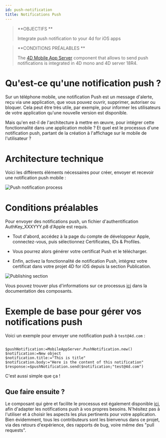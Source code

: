 ```yaml
---
id: push-notification
title: Notifications Push
---
```


> **OBJECTIFS **
> 
> Integrate push notification to your 4d for iOS apps

> **CONDITIONS PRÉALABLES **
> 
> The [4D Mobile App Server](https://github.com/4d-for-ios/4D-Mobile-App-Server) component that allows to send push notifications is integrated in 4D mono and 4D server 18R4.

# Qu'est-ce qu'une notification push ?

Sur un téléphone mobile, une notification Push est un message d'alerte, reçu via une application, que vous pouvez ouvrir, supprimer, autoriser ou bloquer. Cela peut être très utile, par exemple, pour informer les utilisateurs de votre application qu'une nouvelle version est disponible.

Mais qu'en est-il de l'architecture à mettre en œuvre, pour intégrer cette fonctionnalité dans une application mobile ? Et quel est le processus d'une notification push, partant de la création à l'affichage sur le mobile de l'utilisateur ?

# Architecture technique

Voici les différents éléments nécessaires pour créer, envoyer et recevoir une notification push mobile :

![Push notification process](assets/en/push-notification/4D-for-ios-push-notification.png)

# Conditions préalables

Pour envoyer des notifications push, un fichier d'authentification AuthKey_XXXYYY.p8 d'Apple est requis.

* Tout d'abord, accédez à la page du compte de développeur Apple, connectez-vous, puis sélectionnez Certificates, IDs & Profiles.

* Vous pourrez alors générer votre certificat Push et le télécharger.

* Enfin, activez la fonctionnalité de notification Push, intégrez votre certificat dans votre projet 4D for iOS depuis la section Publication.

![Publishing section](assets/en/push-notification/push-notification-publishing-section.png)

Vous pouvez trouver plus d'informations sur ce processus [ici](https://github.com/4d-for-ios/4D-Mobile-App-Server/blob/master/Documentation/Classes/PushNotification.md) dans la documentation des composants.

# Exemple de base pour gérer vos notifications push

Voici un exemple pour envoyer une notification push à `test@4d.com` :

```4d

$pushNotification:=MobileAppServer.PushNotification.new() 
$notification:=New object 
$notification.title:="This is title" 
$notification.body:="Here is the content of this notification" 
$response:=$pushNotification.send($notification;"test@4d.com")

```

C'est aussi simple que ça !


## Que faire ensuite ?

Le composant qui gère et facilite le processus est également disponible [ici](https://github.com/4d-for-ios/4D-Mobile-App-Server/blob/master/Documentation/Classes/PushNotification.md), afin d'adapter les notifications push à vos propres besoins. N'hésitez pas à l'utiliser et à choisir les aspects les plus pertinents pour votre application. Bien évidemment, tous les contributeurs sont les bienvenus dans ce projet, via des retours d'expérience, des rapports de bug, voire même des "pull requests".


